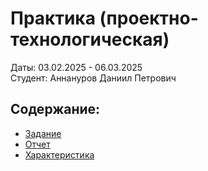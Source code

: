# Практика  (проектно-технологическая)
Даты: 03.02.2025 - 06.03.2025  
Студент: Аннануров Даниил Петрович

## Содержание:
- [Задание](задание_3курс.pdf)
- [Отчет](отчет_3курс.pdf)
- [Характеристика](Характеристика_Аннануров.pdf)
